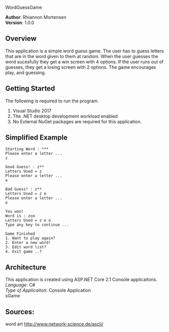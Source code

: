 WordGuessGame

**Author**: Rhiannon Mortensen <br />
**Version**: 1.0.0

## Overview
This application is a simple word guess game. 
The user has to guess letters that are in the word given to them at random.
When the user guesses the word sucesfully they get a win screen with 4 options.
If the user runs out of guesses, they get a losing screen with 2 options.
The game encourages play, and guessing.

## Getting Started
The following is required to run the program.
1. Visual Studio 2017 
2. The .NET desktop development workload enabled
3. No External NuGet packages are required for this application. 

## Simplified Example
```
Starting Word : ***
Please enter a letter ...
z

Good Guess! : z**
Letters Used = z
Please enter a letter ...
e

Bad Guess! : z**
Letters Used = z e
Please enter a letter ...
o

You won!
Word is : zoo
Letters Used = z e o
Type any key to continue ...

Game Finished
1. Want to play again?
2. Enter a new word!
3. Edit word list?
4. Exit game ..?

```

## Architecture
This application is created using ASP.NET Core 2.1 Console applicaitons. <br />
*Language*: C# <br />
*Type of Applicaiton*: Console Application <br />sGame

## Sources:
word art
http://www.network-science.de/ascii/

